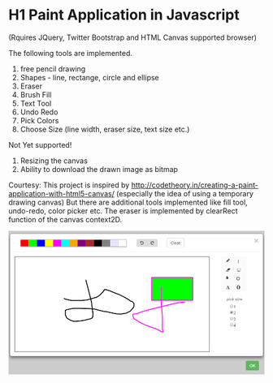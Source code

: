 # H1 Paint Application in Javascript 

(Rquires JQuery, Twitter Bootstrap and HTML Canvas supported browser)

The following tools are implemented.
1. free pencil drawing
2. Shapes - line, rectange, circle and ellipse
3. Eraser
4. Brush Fill
5. Text Tool
6. Undo Redo
7. Pick Colors
8. Choose Size (line width, eraser size, text size etc.)

Not Yet supported!
1. Resizing the canvas
2. Ability to download the drawn image as bitmap

Courtesy: This project is inspired by http://codetheory.in/creating-a-paint-application-with-html5-canvas/
(especially the idea of using a temporary drawing canvas)
But there are additional tools implemented like fill tool, undo-redo, color picker etc.
The eraser is implemented by clearRect function of the canvas context2D.

![alt Paint Application](./paint.PNG "Screen Shot")

